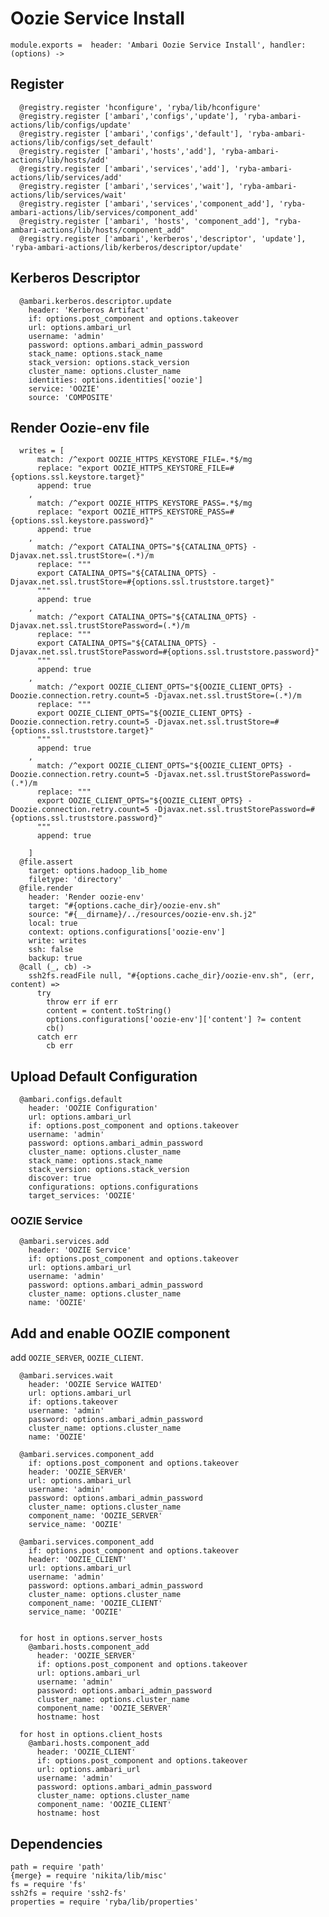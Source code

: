 
# Oozie Service Install

    module.exports =  header: 'Ambari Oozie Service Install', handler: (options) ->

## Register

      @registry.register 'hconfigure', 'ryba/lib/hconfigure'
      @registry.register ['ambari','configs','update'], 'ryba-ambari-actions/lib/configs/update'
      @registry.register ['ambari','configs','default'], 'ryba-ambari-actions/lib/configs/set_default'
      @registry.register ['ambari','hosts','add'], 'ryba-ambari-actions/lib/hosts/add'
      @registry.register ['ambari','services','add'], 'ryba-ambari-actions/lib/services/add'
      @registry.register ['ambari','services','wait'], 'ryba-ambari-actions/lib/services/wait'
      @registry.register ['ambari','services','component_add'], 'ryba-ambari-actions/lib/services/component_add'
      @registry.register ['ambari', 'hosts', 'component_add'], "ryba-ambari-actions/lib/hosts/component_add"
      @registry.register ['ambari','kerberos','descriptor', 'update'], 'ryba-ambari-actions/lib/kerberos/descriptor/update'

## Kerberos Descriptor

      @ambari.kerberos.descriptor.update
        header: 'Kerberos Artifact'
        if: options.post_component and options.takeover
        url: options.ambari_url
        username: 'admin'
        password: options.ambari_admin_password
        stack_name: options.stack_name
        stack_version: options.stack_version
        cluster_name: options.cluster_name
        identities: options.identities['oozie']
        service: 'OOZIE'
        source: 'COMPOSITE'

## Render Oozie-env file

      writes = [
          match: /^export OOZIE_HTTPS_KEYSTORE_FILE=.*$/mg
          replace: "export OOZIE_HTTPS_KEYSTORE_FILE=#{options.ssl.keystore.target}"
          append: true
        ,
          match: /^export OOZIE_HTTPS_KEYSTORE_PASS=.*$/mg
          replace: "export OOZIE_HTTPS_KEYSTORE_PASS=#{options.ssl.keystore.password}"
          append: true
        ,
          match: /^export CATALINA_OPTS="${CATALINA_OPTS} -Djavax.net.ssl.trustStore=(.*)/m
          replace: """
          export CATALINA_OPTS="${CATALINA_OPTS} -Djavax.net.ssl.trustStore=#{options.ssl.truststore.target}"
          """
          append: true
        ,
          match: /^export CATALINA_OPTS="${CATALINA_OPTS} -Djavax.net.ssl.trustStorePassword=(.*)/m
          replace: """
          export CATALINA_OPTS="${CATALINA_OPTS} -Djavax.net.ssl.trustStorePassword=#{options.ssl.truststore.password}"
          """
          append: true
        ,
          match: /^export OOZIE_CLIENT_OPTS="${OOZIE_CLIENT_OPTS} -Doozie.connection.retry.count=5 -Djavax.net.ssl.trustStore=(.*)/m
          replace: """
          export OOZIE_CLIENT_OPTS="${OOZIE_CLIENT_OPTS} -Doozie.connection.retry.count=5 -Djavax.net.ssl.trustStore=#{options.ssl.truststore.target}"
          """
          append: true
        ,
          match: /^export OOZIE_CLIENT_OPTS="${OOZIE_CLIENT_OPTS} -Doozie.connection.retry.count=5 -Djavax.net.ssl.trustStorePassword=(.*)/m
          replace: """
          export OOZIE_CLIENT_OPTS="${OOZIE_CLIENT_OPTS} -Doozie.connection.retry.count=5 -Djavax.net.ssl.trustStorePassword=#{options.ssl.truststore.password}"
          """
          append: true
        
        ]
      @file.assert
        target: options.hadoop_lib_home
        filetype: 'directory'
      @file.render
        header: 'Render oozie-env'
        target: "#{options.cache_dir}/oozie-env.sh"
        source: "#{__dirname}/../resources/oozie-env.sh.j2"
        local: true
        context: options.configurations['oozie-env']
        write: writes
        ssh: false
        backup: true
      @call (_, cb) ->
        ssh2fs.readFile null, "#{options.cache_dir}/oozie-env.sh", (err, content) =>
          try
            throw err if err
            content = content.toString()
            options.configurations['oozie-env']['content'] ?= content
            cb()
          catch err
            cb err


## Upload Default Configuration

      @ambari.configs.default
        header: 'OOZIE Configuration'
        url: options.ambari_url
        if: options.post_component and options.takeover
        username: 'admin'
        password: options.ambari_admin_password
        cluster_name: options.cluster_name
        stack_name: options.stack_name
        stack_version: options.stack_version
        discover: true
        configurations: options.configurations
        target_services: 'OOZIE'

### OOZIE Service
      
      @ambari.services.add
        header: 'OOZIE Service'
        if: options.post_component and options.takeover
        url: options.ambari_url
        username: 'admin'
        password: options.ambari_admin_password
        cluster_name: options.cluster_name
        name: 'OOZIE'


## Add and enable OOZIE component
add `OOZIE_SERVER`, `OOZIE_CLIENT`.

      @ambari.services.wait
        header: 'OOZIE Service WAITED'
        url: options.ambari_url
        if: options.takeover
        username: 'admin'
        password: options.ambari_admin_password
        cluster_name: options.cluster_name
        name: 'OOZIE'

      @ambari.services.component_add
        if: options.post_component and options.takeover
        header: 'OOZIE_SERVER'
        url: options.ambari_url
        username: 'admin'
        password: options.ambari_admin_password
        cluster_name: options.cluster_name
        component_name: 'OOZIE_SERVER'
        service_name: 'OOZIE'

      @ambari.services.component_add
        if: options.post_component and options.takeover
        header: 'OOZIE_CLIENT'
        url: options.ambari_url
        username: 'admin'
        password: options.ambari_admin_password
        cluster_name: options.cluster_name
        component_name: 'OOZIE_CLIENT'
        service_name: 'OOZIE'

    
      for host in options.server_hosts
        @ambari.hosts.component_add
          header: 'OOZIE_SERVER'
          if: options.post_component and options.takeover
          url: options.ambari_url
          username: 'admin'
          password: options.ambari_admin_password
          cluster_name: options.cluster_name
          component_name: 'OOZIE_SERVER'
          hostname: host
      
      for host in options.client_hosts
        @ambari.hosts.component_add
          header: 'OOZIE_CLIENT'
          if: options.post_component and options.takeover
          url: options.ambari_url
          username: 'admin'
          password: options.ambari_admin_password
          cluster_name: options.cluster_name
          component_name: 'OOZIE_CLIENT'
          hostname: host


## Dependencies

    path = require 'path'
    {merge} = require 'nikita/lib/misc'
    fs = require 'fs'
    ssh2fs = require 'ssh2-fs'
    properties = require 'ryba/lib/properties'
